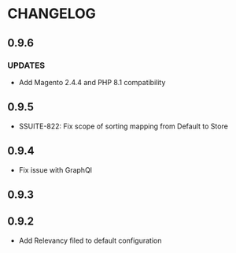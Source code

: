 # CHANGELOG

## 0.9.6

### UPDATES

- Add Magento 2.4.4 and PHP 8.1 compatibility

## 0.9.5
- SSUITE-822: Fix scope of sorting mapping from Default to Store

## 0.9.4
- Fix issue with GraphQl

## 0.9.3
## 0.9.2
- Add Relevancy filed to default configuration
